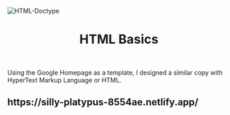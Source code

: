<p>
  
  ![HTML-Doctype](https://github.com/kylewilliamsrr/HTML/assets/144828759/c63e6c31-1131-4bfa-b36c-a191f17ee5a8) 
  
</p>
<h1 align="center">HTML Basics</h1>

<br />
<p>Using the Google Homepage as a template, I designed a similar copy with HyperText Markup Language or HTML.</p>

<h2>https://silly-platypus-8554ae.netlify.app/</h2>
